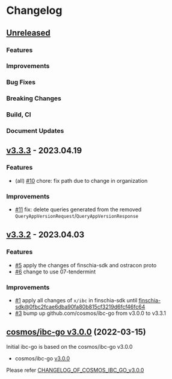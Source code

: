 # Changelog


## [Unreleased](https://github.com/Finschia/ibc-go/compare/v3.3.3...HEAD)

### Features

### Improvements

### Bug Fixes

### Breaking Changes

### Build, CI

### Document Updates


## [v3.3.3](https://github.com/Finschia/ibc-go/compare/v3.3.2...v3.3.3) - 2023.04.19

### Features
* (all) [\#10](https://github.com/Finschia/ibc-go/pull/10) chore: fix path due to change in organization

### Improvements
* [\#11](https://github.com/Finschia/ibc-go/pull/11) fix: delete queries generated from the removed `QueryAppVersionRequest`/`QueryAppVersionResponse`


## [v3.3.2](https://github.com/Finschia/ibc-go/compare/v3.3.1...v3.3.2) - 2023.04.03

### Features
* [\#5](https://github.com/Finschia/ibc-go/pull/5) apply the changes of finschia-sdk and ostracon proto
* [\#6](https://github.com/Finschia/ibc-go/pull/6) change to use 07-tendermint

### Improvements
* [\#1](https://github.com/Finschia/ibc-go/pull/1) apply all changes of `x/ibc` in finschia-sdk until [finschia-sdk@0fbc2fcae6dba90fa80b815cf3219d6fcf46fc64](https://github.com/Finschia/finschia-sdk/tree/0fbc2fcae6dba90fa80b815cf3219d6fcf46fc64)
* [\#3](https://github.com/Finschia/ibc-go/pull/3) bump up github.com/cosmos/ibc-go from v3.0.0 to v3.3.1


## [cosmos/ibc-go v3.0.0](https://github.com/cosmos/ibc-go/blob/v3.0.0/CHANGELOG.md) (2022-03-15)
Initial ibc-go is based on the cosmos/ibc-go v3.0.0

* cosmos/ibc-go [v3.0.0](https://github.com/cosmos/ibc-go/releases/tag/v3.0.0)

Please refer [CHANGELOG_OF_COSMOS_IBC_GO_v3.0.0](https://github.com/cosmos/ibc-go/blob/v3.0.0/CHANGELOG.md)